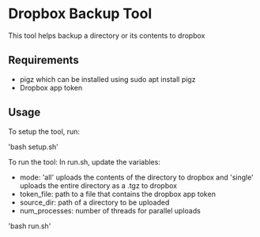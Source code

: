 # Dropbox Backup Tool
This tool helps backup a directory or its contents to dropbox

## Requirements
<ul>
<li>pigz which can be installed using sudo apt install pigz </li>
<li>Dropbox app token </li>
</ul>

## Usage
To setup the tool, run:

'bash setup.sh'

To run the tool:
In run.sh, update the variables:
<ul>
<li>mode: 'all' uploads the contents of the directory to dropbox and 'single' uploads the entire directory as a .tgz to dropbox </li>
<li>token_file: path to a file that contains the dropbox app token</li>
<li>source_dir: path of a directory to be uploaded</li>
<li>num_processes: number of threads for parallel uploads</li>
</ul>

'bash run.sh'